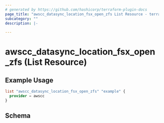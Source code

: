 ```yaml
---
# generated by https://github.com/hashicorp/terraform-plugin-docs
page_title: "awscc_datasync_location_fsx_open_zfs List Resource - terraform-provider-awscc"
subcategory: ""
description: |-
  
---
```


# awscc_datasync_location_fsx_open_zfs (List Resource)



## Example Usage

```terraform
list "awscc_datasync_location_fsx_open_zfs" "example" {
  provider = awscc
}
```

<!-- schema generated by tfplugindocs -->
## Schema
